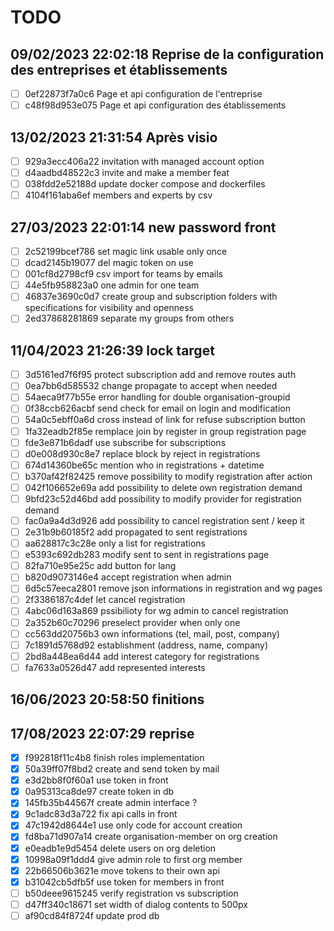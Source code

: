 # TODO
## 09/02/2023 22:02:18 Reprise de la configuration des entreprises et établissements
- [ ] 0ef22873f7a0c6 Page et api configuration de l'entreprise
- [ ] c48f98d953e075 Page et api configuration des établissements
## 13/02/2023 21:31:54 Après visio
- [ ] 929a3ecc406a22 invitation with managed account option
- [ ] d4aadbd48522c3 invite and make a member feat
- [ ] 038fdd2e52188d update docker compose and dockerfiles
- [ ] 4104f161aba6ef members and experts by csv
## 27/03/2023 22:01:14 new password front
- [ ] 2c52199bcef786 set magic link usable only once
- [ ] dcad2145b19077 del magic token on use
- [ ] 001cf8d2798cf9 csv import for teams by emails
- [ ] 44e5fb958823a0 one admin for one team
- [ ] 46837e3690c0d7 create group and subscription folders with specifications for visibility and openness
- [ ] 2ed37868281869 separate my groups from others
## 11/04/2023 21:26:39 lock target
- [ ] 3d5161ed7f6f95 protect subscription add and remove routes auth
- [ ] 0ea7bb6d585532 change propagate to accept when needed
- [ ] 54aeca9f77b55e error handling for double organisation-groupid
- [ ] 0f38ccb626acbf send check for email on login and modification
- [ ] 54a0c5ebff0a6d cross instead of link for refuse subscription button
- [ ] 1fa32eadb2f85e remplace join by register in group registration page
- [ ] fde3e871b6dadf use subscribe for subscriptions
- [ ] d0e008d930c8e7 replace block by reject in registrations
- [ ] 674d14360be65c mention who in registrations + datetime
- [ ] b370af42f82425 remove possibility to modify registration after action
- [ ] 042f106652e69a add possibility to delete own registration demand
- [ ] 9bfd23c52d46bd add possibility to modify provider for registration demand
- [ ] fac0a9a4d3d926 add possibility to cancel registration sent / keep it
- [ ] 2e31b9b60185f2 add propagated to sent registrations
- [ ] aa628817c3c28e only a list for registrations
- [ ] e5393c692db283 modify sent to sent in registrations page
- [ ] 82fa710e95e25c add button for lang
- [ ] b820d9073146e4 accept registration when admin
- [ ] 6d5c57eeca2801 remove json informations in registration and wg pages
- [ ] 2f3386187c4def let cancel registration
- [ ] 4abc06d163a869 pssibilioty for wg admin to cancel registration
- [ ] 2a352b60c70296 preselect provider when only one
- [ ] cc563dd20756b3 own informations (tel, mail, post, company)
- [ ] 7c1891d5768d92 establishment (address, name, company)
- [ ] 2bd8a448ea6d44 add interest category for registrations
- [ ] fa7633a0526d47 add represented interests
## 16/06/2023 20:58:50 finitions
## 17/08/2023 22:07:29 reprise
- [x] f992818f11c4b8 finish roles implementation
- [x] 50a39ff07f8bd2 create and send token by mail
- [x] e3d2bb8f0f60a1 use token in front
- [x] 0a95313ca8de97 create token in db
- [x] 145fb35b44567f create admin interface ?
- [x] 9c1adc83d3a722 fix api calls in front
- [x] 47c1942d8644e1 use only code for account creation
- [x] fd8ba71d907a14 create organisation-member on org creation
- [x] e0eadb1e9d5454 delete users on org deletion
- [x] 10998a09f1ddd4 give admin role to first org member
- [x] 22b66506b3621e move tokens to their own api
- [x] b31042cb5dfb5f use token for members in front
- [ ] b50deee9615245 verify registration vs subscription  
- [ ] d47ff340c18671 set width of dialog contents to 500px  
- [ ] af90cd84f8724f update prod db  
